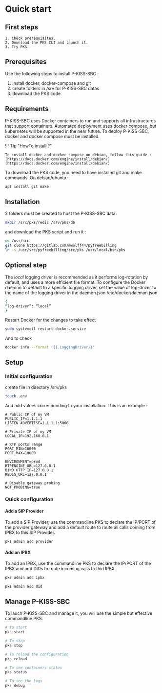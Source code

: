 # Quick start

## First steps

    1. Check prerequisites.
    2. Download the PKS CLI and launch it.
    3. Try PKS.

## Prerequisites

Use the following steps to install P-KISS-SBC :

1. Install docker, docker-compose and git
2. create folders in /srv for P-KISS-SBC datas
3. download the PKS code

## Requirements

P-KISS-SBC uses Docker containers to run and supports all infrastructures that support containers.
Automated deployment uses docker compose, but kubernetes will be supported in the near future.
To deploy P-KISS-SBC, docker and docker compose must be installed.

!!! Tip "HowTo install ?"

    To install docker and docker compose on debian, follow this guide : [https://docs.docker.com/engine/install/debian/](https://docs.docker.com/engine/install/debian/)

To download the PKS code, you need to have installed git and make commands. On debian/ubuntu :

```bash
apt install git make
```

## Installation

2 folders must be created to host the P-KISS-SBC data: 

```bash
mkdir /src/pks/redis /srv/pks/db
```

and download the PKS script and run it :

```bash
cd /usr/src
git clone https://gitlab.com/mwolff44/pyfreebilling
ln -s /usr/src/pyfreebilling/src/pks /usr/local/bin/pks
```

## Optional step

The *local* logging driver is recommended as it performs log-rotation by default, and uses a more efficient file format.
To configure the Docker daemon to default to a specific logging driver, set the value of log-driver to the name of the logging driver in the daemon.json /etc/docker/daemon.json

```bash
{
“log-driver”: “local”
}
```

Restart Docker for the changes to take effect

```bash
sudo systemctl restart docker.service
```

And to check

```bash
docker info --format '{{.LoggingDriver}}'
```

## Setup

### Initial configuration

create file in directory /srv/pks

```bash
touch .env
```

And add values corresponding to your installation. This is an example : 

```text
# Public IP of my VM
PUBLIC_IP=1.1.1.1
LISTEN_ADVERTISE=1.1.1.1:5060

# Private IP of my VM
LOCAL_IP=192.168.0.1

# RTP ports range
PORT_MIN=16000
PORT_MAX=18000

ENVIRONMENT=prod
RTPENGINE_URL=127.0.0.1
BIND_HTTP_IP=127.0.0.1
REDIS_URL=127.0.0.1

# Disable gateway probing
NOT_PROBING=true
```

### Quick configuration

#### Add a SIP Provider

To add a SIP Provider, use the commandline PKS to declare the IP/PORT of the provider gateway and add a default route to route all calls coming from IPBX to this SIP Provider.

```bash
pks admin add provider
```

#### Add an IPBX

To add an IPBX, use the commandline PKS to declare the IP/PORT of the IPBX and add DIDs to route incoming calls to thid IPBX.

```bash
pks admin add ipbx

pks admin add did
```

## Manage P-KISS-SBC

To lauch P-KISS-SBC and manage it, you will use the simple but effective commandline PKS.

```bash
# To start
pks start

# To stop
pks stop

# To reload the configuration
pks reload

# To see containers status
pks status

# To see the logs
pks debug
```
